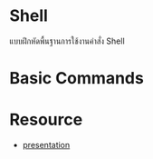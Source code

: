 # Shell
แบบฝึกหัดพื้นฐานการใช้งานคำสั่ง Shell

# Basic Commands

# Resource
- [presentation]
<!-- Link -->
[presentation]: https://www.canva.com/design/DAE7mNR2Y74/klxv3I4N3dc666YUYMZ2aw/view?utm_content=DAE7mNR2Y74&utm_campaign=designshare&utm_medium=link&utm_source=publishpresent